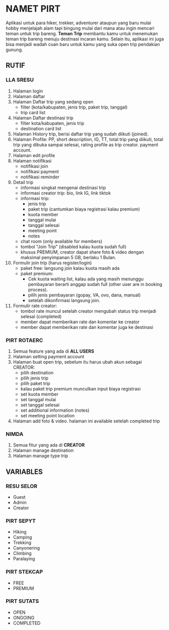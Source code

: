 # NAMET PIRT

Aplikasi untuk para hiker, trekker, adventurer ataupun yang baru mulai hobby menjelajah alam tapi bingung mulai dari mana atau ingin mencari teman untuk trip bareng.
<strong>Teman Trip</strong> membantu kamu untuk menemukan teman trip bareng menuju destinasi incaran kamu. Selain itu, aplikasi ini juga bisa menjadi wadah cuan baru untuk kamu yang suka open trip pendakian gunung.


## RUTIF 

### LLA SRESU
1. Halaman login
2. Halaman daftar
3. Halaman Daftar trip yang sedang open
    - filter (kota/kabupaten, jenis trip, paket trip, tanggal)
    - trip card list
4. Halaman Daftar destinasi trip
    - filter kota/kabupaten, jenis trip
    - destination card list
5. Halaman History trip, berisi daftar trip yang sudah diikuti (joined).
6. Halaman Profile: PP, short description, IG, TT, total trip yang diikuti, total trip yang dibuka sampai selesai, rating profile as trip creator. payment account.
7. Halaman edit profile
8. Halaman notifikasi
    - notifikasi join
    - notifikasi payment
    - notifikasi reminder
9. Detail trip
    - informasi singkat mengenai destinasi trip
    - informasi creator trip: bio, link IG, link tiktok
    - informasi trip:
        - jenis trip
        - paket trip (cantumkan biaya registrasi kalau premium)
        - kuota member
        - tanggal mulai
        - tanggal selesai
        - meeting point
        - notes
    - chat room (only available for members)
    - tombol "Join Trip" (disabled kalau kuota sudah full)
    - khusus PREMIUM, creator dapat share foto & video dengan maksimal penyimpanan 5 GB, berlaku 1 Bulan.
10. Formulir join trip (harus register/login)
    - paket free: langsung join kalau kuota masih ada
    - paket premium:
        - Cek kuota waiting list, kalau ada yang masih menunggu pembayaran berarti anggap sudah full (other user are in booking process).
        - pilih jenis pembayaran (gopay, VA, ovo, dana, manual)
        - setelah dikonfirmasi langsung join.
11. Formulir rate creator:
    - tombol rate muncul setelah creator mengubah status trip menjadi selesai (completed)
    - member dapat memberikan rate dan komentar ke creator
    - member dapat memberikan rate dan komentar juga ke destinasi

### PIRT ROTAERC
1. Semua feature yang ada di <strong>ALL USERS</strong>
2. Halaman setting payment account
3. Halaman buat open trip, sebelum itu harus ubah akun sebagai CREATOR:
    - pilih destination
    - pilih jenis trip
    - pilih paket trip
    - kalau paket trip premium munculkan input biaya registrasi
    - set kuota member
    - set tanggal mulai
    - set tanggal selesai
    - set additional information (notes)
    - set meeting point location
4. Halaman add foto & video. halaman ini available setelah completed trip

### NIMDA
1. Semua fitur yang ada di <strong>CREATOR</strong>
2. Halaman manage destination
3. Halaman manage type trip


## VARIABLES

### RESU SELOR
- Guest
- Admin
- Creator

### PIRT SEPYT
 - Hiking
 - Camping
 - Trekking
 - Canyonering
 - Climbing
 - Paralaying

### PIRT STEKCAP
 - FREE
 - PREMIUM

### PIRT SUTATS
 - OPEN
 - ONGOING
 - COMPLETED

